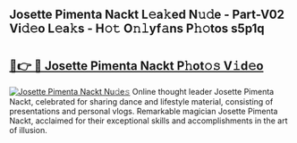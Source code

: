 ## Josette Pimenta Nackt L𝚎a𝚔ed N𝚞𝚍e - Part-V02 Vi𝚍𝚎o L𝚎a𝚔s - H𝚘𝚝 O𝚗𝚕yf𝚊ns P𝚑𝚘tos s5p1q

# <h2><a href="http://kf8dtud.oniu.top/?m=Josette+Pimenta+Nackt">🔗👉 🔴 Josette Pimenta Nackt P𝚑ot𝚘𝚜 V𝚒d𝚎o</a></h2>

[![Josette Pimenta Nackt Nu𝚍e𝚜](https://i.imgur.com/0qMVB7G.gif)](http://kf8dtud.oniu.top/?m=Josette+Pimenta+Nackt)
Online thought leader Josette Pimenta Nackt, celebrated for sharing dance and lifestyle material, consisting of presentations and personal vlogs. Remarkable magician Josette Pimenta Nackt, acclaimed for their exceptional skills and accomplishments in the art of illusion.  
